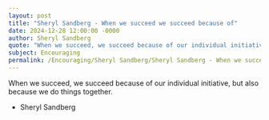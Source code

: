 ```yaml
---
layout: post
title: "Sheryl Sandberg - When we succeed we succeed because of"
date: 2024-12-28 12:00:00 -0000
author: Sheryl Sandberg
quote: "When we succeed, we succeed because of our individual initiative, but also because we do things together."
subject: Encouraging
permalink: /Encouraging/Sheryl Sandberg/Sheryl Sandberg - When we succeed we succeed because of
---
```


When we succeed, we succeed because of our individual initiative, but also because we do things together.

- Sheryl Sandberg
